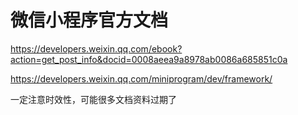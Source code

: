# 微信小程序官方文档

https://developers.weixin.qq.com/ebook?action=get_post_info&docid=0008aeea9a8978ab0086a685851c0a

https://developers.weixin.qq.com/miniprogram/dev/framework/

一定注意时效性，可能很多文档资料过期了